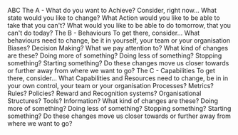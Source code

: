 ABC
The A - What do you want to Achieve?
  Consider, right now...
  What state would you like to change?
  What Action would you like to be able to take that you can't?
  What would you like to be able to do tomorrow, that you can't do today?
The B - Behaviours
  To get there, consider...
  What behaviours need to change, be it in yourself, your team or your organisation 
    Biases? Decision Making? What we pay attention to?
    What kind of changes are these? Doing more of something? Doing less of something? Stopping something? Starting something?
    Do these changes move us closer towards or further away from where we want to go?
The C - Capabilities
  To get there, consider...
  What Capabilities and Resources need to change, be in in your own control, your team or your organisation
    Processes? Metrics? Rules? Policies? Reward and Recognition systems? Organisational Structures? Tools? Information? 
    What kind of changes are these? Doing more of something? Doing less of something? Stopping something? Starting something?
    Do these changes move us closer towards or further away from where we want to go?
